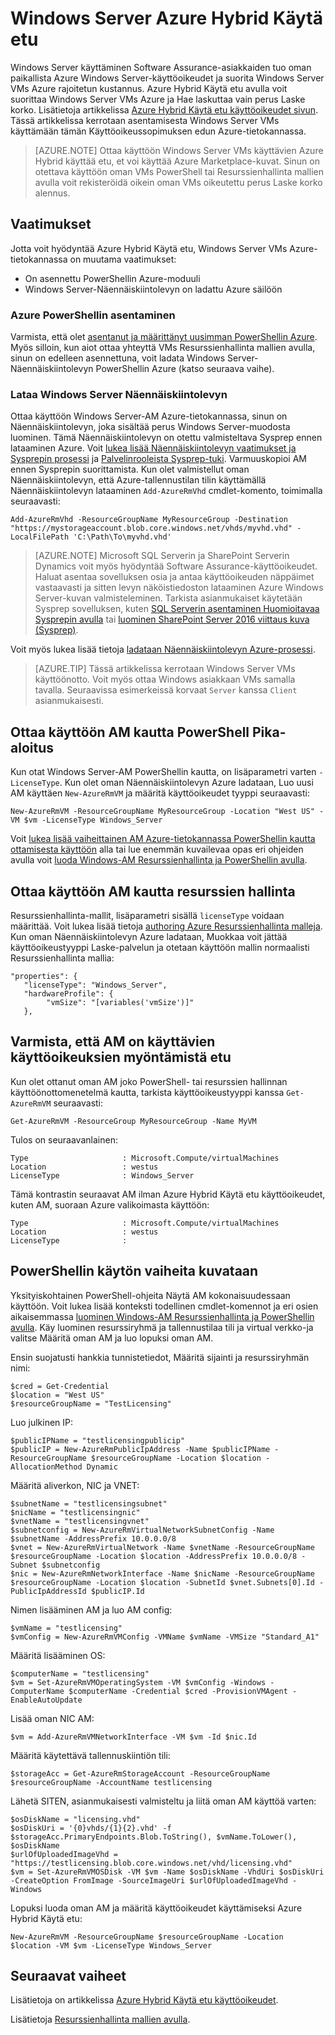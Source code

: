 <properties
   pageTitle="Ikkunan Server Azure Hybrid Käytä hyötyä | Microsoft Azure"
   description="Lue, miten voit suurentaa tuoda paikallisen käyttöoikeuksien Azure Windows Server SA-ylläpito etuja"
   services="virtual-machines-windows"
   documentationCenter=""
   authors="iainfoulds"
   manager="timlt"
   editor=""/>

<tags
   ms.service="virtual-machines-windows"
   ms.devlang="na"
   ms.topic="article"
   ms.tgt_pltfrm="vm-windows"
   ms.workload="infrastructure-services"
   ms.date="07/13/2016"
   ms.author="georgem"/>

# <a name="azure-hybrid-use-benefit-for-windows-server"></a>Windows Server Azure Hybrid Käytä etu

Windows Server käyttäminen Software Assurance-asiakkaiden tuo oman paikallista Azure Windows Server-käyttöoikeudet ja suorita Windows Server VMs Azure rajoitetun kustannus. Azure Hybrid Käytä etu avulla voit suorittaa Windows Server VMs Azure ja Hae laskuttaa vain perus Laske korko. Lisätietoja artikkelissa [Azure Hybrid Käytä etu käyttöoikeudet sivun](https://azure.microsoft.com/pricing/hybrid-use-benefit/). Tässä artikkelissa kerrotaan asentamisesta Windows Server VMs käyttämään tämän Käyttöoikeussopimuksen edun Azure-tietokannassa.

> [AZURE.NOTE] Ottaa käyttöön Windows Server VMs käyttävien Azure Hybrid käyttää etu, et voi käyttää Azure Marketplace-kuvat. Sinun on otettava käyttöön oman VMs PowerShell tai Resurssienhallinta mallien avulla voit rekisteröidä oikein oman VMs oikeutettu perus Laske korko alennus.

## <a name="pre-requisites"></a>Vaatimukset
Jotta voit hyödyntää Azure Hybrid Käytä etu, Windows Server VMs Azure-tietokannassa on muutama vaatimukset:

- On asennettu PowerShellin Azure-moduuli
- Windows Server-Näennäiskiintolevyn on ladattu Azure säilöön

### <a name="install-azure-powershell"></a>Azure PowerShellin asentaminen
Varmista, että olet [asentanut ja määrittänyt uusimman PowerShellin Azure](../powershell-install-configure.md). Myös silloin, kun aiot ottaa yhteyttä VMs Resurssienhallinta mallien avulla, sinun on edelleen asennettuna, voit ladata Windows Server-Näennäiskiintolevyn PowerShellin Azure (katso seuraava vaihe).

### <a name="upload-a-windows-server-vhd"></a>Lataa Windows Server Näennäiskiintolevyn

Ottaa käyttöön Windows Server-AM Azure-tietokannassa, sinun on Näennäiskiintolevyn, joka sisältää perus Windows Server-muodosta luominen. Tämä Näennäiskiintolevyn on otettu valmisteltava Sysprep ennen lataaminen Azure. Voit [lukea lisää Näennäiskiintolevyn vaatimukset ja Sysprepin prosessi](./virtual-machines-windows-upload-image.md) ja [Palvelinrooleista Sysprep-tuki](https://msdn.microsoft.com/windows/hardware/commercialize/manufacture/desktop/sysprep-support-for-server-roles). Varmuuskopioi AM ennen Sysprepin suorittamista. Kun olet valmistellut oman Näennäiskiintolevyn, että Azure-tallennustilan tilin käyttämällä Näennäiskiintolevyn lataaminen `Add-AzureRmVhd` cmdlet-komento, toimimalla seuraavasti:

```
Add-AzureRmVhd -ResourceGroupName MyResourceGroup -Destination "https://mystorageaccount.blob.core.windows.net/vhds/myvhd.vhd" -LocalFilePath 'C:\Path\To\myvhd.vhd'
```

> [AZURE.NOTE] Microsoft SQL Serverin ja SharePoint Serverin Dynamics voit myös hyödyntää Software Assurance-käyttöoikeudet. Haluat asentaa sovelluksen osia ja antaa käyttöoikeuden näppäimet vastaavasti ja sitten levyn näköistiedoston lataaminen Azure Windows Server-kuvan valmisteleminen. Tarkista asianmukaiset käytetään Sysprep sovelluksen, kuten [SQL Serverin asentaminen Huomioitavaa Sysprepin avulla](https://msdn.microsoft.com/library/ee210754.aspx) tai [luominen SharePoint Server 2016 viittaus kuva (Sysprep)](http://social.technet.microsoft.com/wiki/contents/articles/33789.build-a-sharepoint-server-2016-reference-image-sysprep.aspx).

Voit myös lukea lisää tietoja [ladataan Näennäiskiintolevyn Azure-prosessi](./virtual-machines-windows-upload-image.md#upload-the-vm-image-to-your-storage-account).

> [AZURE.TIP] Tässä artikkelissa kerrotaan Windows Server VMs käyttöönotto. Voit myös ottaa Windows asiakkaan VMs samalla tavalla. Seuraavissa esimerkeissä korvaat `Server` kanssa `Client` asianmukaisesti.

## <a name="deploy-a-vm-via-powershell-quick-start"></a>Ottaa käyttöön AM kautta PowerShell Pika-aloitus
Kun otat Windows Server-AM PowerShellin kautta, on lisäparametri varten `-LicenseType`. Kun olet oman Näennäiskiintolevyn Azure ladataan, Luo uusi AM käyttäen `New-AzureRmVM` ja määritä käyttöoikeudet tyyppi seuraavasti:

```
New-AzureRmVM -ResourceGroupName MyResourceGroup -Location "West US" -VM $vm -LicenseType Windows_Server
```

Voit [lukea lisää vaiheittainen AM Azure-tietokannassa PowerShellin kautta ottamisesta käyttöön](./virtual-machines-windows-hybrid-use-benefit-licensing.md#deploy-windows-server-vm-via-powershell-detailed-walkthrough) alla tai lue enemmän kuvailevaa opas eri ohjeiden avulla voit [luoda Windows-AM Resurssienhallinta ja PowerShellin avulla](./virtual-machines-windows-ps-create.md).

## <a name="deploy-a-vm-via-resource-manager"></a>Ottaa käyttöön AM kautta resurssien hallinta
Resurssienhallinta-mallit, lisäparametri sisällä `licenseType` voidaan määrittää. Voit lukea lisää tietoja [authoring Azure Resurssienhallinta malleja](../resource-group-authoring-templates.md). Kun oman Näennäiskiintolevyn Azure ladataan, Muokkaa voit jättää käyttöoikeustyyppi Laske-palvelun ja otetaan käyttöön mallin normaalisti Resurssienhallinta mallia:

```
"properties": {  
   "licenseType": "Windows_Server",
   "hardwareProfile": {
        "vmSize": "[variables('vmSize')]"
   },
```
 
## <a name="verify-your-vm-is-utilizing-the-licensing-benefit"></a>Varmista, että AM on käyttävien käyttöoikeuksien myöntämistä etu
Kun olet ottanut oman AM joko PowerShell- tai resurssien hallinnan käyttöönottomenetelmä kautta, tarkista käyttöoikeustyyppi kanssa `Get-AzureRmVM` seuraavasti:
 
```
Get-AzureRmVM -ResourceGroup MyResourceGroup -Name MyVM
```

Tulos on seuraavanlainen:

```
Type                     : Microsoft.Compute/virtualMachines
Location                 : westus
LicenseType              : Windows_Server
```

Tämä kontrastin seuraavat AM ilman Azure Hybrid Käytä etu käyttöoikeudet, kuten AM, suoraan Azure valikoimasta käyttöön:

```
Type                     : Microsoft.Compute/virtualMachines
Location                 : westus
LicenseType              : 
```
 
## <a name="detailed-powershell-walkthrough"></a>PowerShellin käytön vaiheita kuvataan

Yksityiskohtainen PowerShell-ohjeita Näytä AM kokonaisuudessaan käyttöön. Voit lukea lisää konteksti todellinen cmdlet-komennot ja eri osien aikaisemmassa [luominen Windows-AM Resurssienhallinta ja PowerShellin avulla](./virtual-machines-windows-ps-create.md). Käy luominen resurssiryhmä ja tallennustilaa tili ja virtual verkko-ja valitse Määritä oman AM ja luo lopuksi oman AM.
 
Ensin suojatusti hankkia tunnistetiedot, Määritä sijainti ja resurssiryhmän nimi:

```
$cred = Get-Credential
$location = "West US"
$resourceGroupName = "TestLicensing"
```

Luo julkinen IP:

```
$publicIPName = "testlicensingpublicip"
$publicIP = New-AzureRmPublicIpAddress -Name $publicIPName -ResourceGroupName $resourceGroupName -Location $location -AllocationMethod Dynamic
```

Määritä aliverkon, NIC ja VNET:

```
$subnetName = "testlicensingsubnet"
$nicName = "testlicensingnic"
$vnetName = "testlicensingvnet"
$subnetconfig = New-AzureRmVirtualNetworkSubnetConfig -Name $subnetName -AddressPrefix 10.0.0.0/8
$vnet = New-AzureRmVirtualNetwork -Name $vnetName -ResourceGroupName $resourceGroupName -Location $location -AddressPrefix 10.0.0.0/8 -Subnet $subnetconfig
$nic = New-AzureRmNetworkInterface -Name $nicName -ResourceGroupName $resourceGroupName -Location $location -SubnetId $vnet.Subnets[0].Id -PublicIpAddressId $publicIP.Id
```

Nimen lisääminen AM ja luo AM config:

```
$vmName = "testlicensing"
$vmConfig = New-AzureRmVMConfig -VMName $vmName -VMSize "Standard_A1"
```

Määritä lisääminen OS:

```
$computerName = "testlicensing"
$vm = Set-AzureRmVMOperatingSystem -VM $vmConfig -Windows -ComputerName $computerName -Credential $cred -ProvisionVMAgent -EnableAutoUpdate
```

Lisää oman NIC AM:

```
$vm = Add-AzureRmVMNetworkInterface -VM $vm -Id $nic.Id
```

Määritä käytettävä tallennuskiintiön tili:

```
$storageAcc = Get-AzureRmStorageAccount -ResourceGroupName $resourceGroupName -AccountName testlicensing
```

Lähetä SITEN, asianmukaisesti valmisteltu ja liitä oman AM käyttöä varten:

```
$osDiskName = "licensing.vhd"
$osDiskUri = '{0}vhds/{1}{2}.vhd' -f $storageAcc.PrimaryEndpoints.Blob.ToString(), $vmName.ToLower(), $osDiskName
$urlOfUploadedImageVhd = "https://testlicensing.blob.core.windows.net/vhd/licensing.vhd"
$vm = Set-AzureRmVMOSDisk -VM $vm -Name $osDiskName -VhdUri $osDiskUri -CreateOption FromImage -SourceImageUri $urlOfUploadedImageVhd -Windows
```

Lopuksi luoda oman AM ja määritä käyttöoikeudet käyttämiseksi Azure Hybrid Käytä etu:

```
New-AzureRmVM -ResourceGroupName $resourceGroupName -Location $location -VM $vm -LicenseType Windows_Server
```

## <a name="next-steps"></a>Seuraavat vaiheet

Lisätietoja on artikkelissa [Azure Hybrid Käytä etu käyttöoikeudet](https://azure.microsoft.com/pricing/hybrid-use-benefit/).

Lisätietoja [Resurssienhallinta mallien avulla](../azure-resource-manager/resource-group-overview.md).
